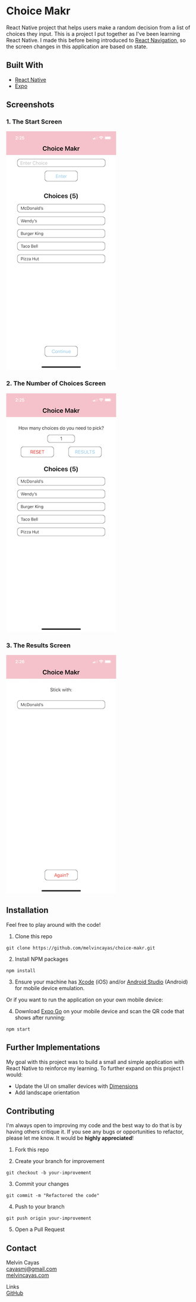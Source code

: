 # Choice Makr

React Native project that helps users make a random decision from a list of choices they input. This is a project I put together as I've been learning React Native. I made this before being introduced to [React Navigation](https://reactnavigation.org/), so the screen changes in this application are based on state.

## Built With

- [React Native](https://reactnative.dev/)
- [Expo](https://expo.dev/)

## Screenshots

### 1. The Start Screen

<img src="/screenshots/StartScreen.PNG" height="640" alt="The start screen">

### 2. The Number of Choices Screen

<img src="/screenshots/NumberOfChoicesScreen.PNG" height="640" alt="The number of choices screen">

### 3. The Results Screen

<img src="/screenshots/ResultsScreen.PNG" height="640" alt="The results screen">

## Installation

Feel free to play around with the code!

1. Clone this repo

```
git clone https://github.com/melvincayas/choice-makr.git
```

2. Install NPM packages

```
npm install
```

3. Ensure your machine has [Xcode](https://apps.apple.com/us/app/xcode/id497799835?mt=12) (iOS) and/or [Android Studio](https://developer.android.com/studio) (Android) for mobile device emulation.

Or if you want to run the application on your own mobile device:

4. Download [Expo Go](https://expo.dev/client) on your mobile device and scan the QR code that shows after running:

```
npm start
```

## Further Implementations

My goal with this project was to build a small and simple application with React Native to reinforce my learning. To further expand on this project I would:

- Update the UI on smaller devices with [Dimensions](https://reactnative.dev/docs/dimensions)
- Add landscape orientation

## Contributing

I'm always open to improving my code and the best way to do that is by having others critique it. If you see any bugs or opportunities to refactor, please let me know. It would be **highly appreciated**!

1. Fork this repo

2. Create your branch for improvement

```
git checkout -b your-improvement
```

3. Commit your changes

```
git commit -m "Refactored the code"
```

4. Push to your branch

```
git push origin your-improvement
```

5. Open a Pull Request

## Contact

Melvin Cayas  
[cayasmj@gmail.com](mailto:cayasmj@gmail.com?subject=[GitHub])  
[melvincayas.com](https://melvincayas.com/)

Links  
[GitHub](https://github.com/melvincayas/choice-makr)
